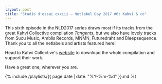 ```yaml
---
layout: post
title: "Studio d'essai cxxiii – Netlabel Day 2017 #6: Kahvi & co"
---
```


This sixth episode in the NLD2017 series draws most if its tracks from the great [Kahvi Collective](https://musicbrainz.org/label/cb786274-05bc-4cad-a2cc-0220ed745740) compilation _[Tangents](https://musicbrainz.org/release/c3a902da-0f55-4931-b289-2a8cad85fcfa)_, but we also have lovely tracks from Sucu Music, Amblis Records, MNMN, Futuredraht and Bleepsequence. Thank you to all the netlabels and artists featured here!

Head to Kahvi Collective's [website](http://www.kahvi.org/releases.php?release_number=387) to download the whole compilation and support their work.

Have a great one, wherever you are.

{% include /playlists/{{ page.date | date: "%Y-%m-%d" }}.md %}
